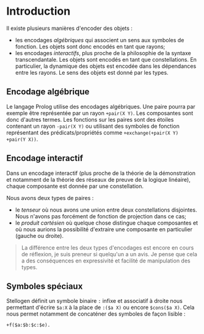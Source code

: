 # Introduction

Il existe plusieurs manières d'encoder des objets :
- les encodages *algébriques* qui associent un sens aux symboles de fonction. Les objets sont donc encodés en tant que rayons;
- les encodages *interactifs*, plus proche de la philosophie de la syntaxe transcendantale. Les objets sont encodés en tant que constellations. En particulier, la dynamique des objets est encodée dans les dépendances entre les rayons. Le sens des objets est donné par les types.

## Encodage algébrique

Le langage Prolog utilise des encodages algébriques. Une paire pourra par
exemple être représentée par un rayon `+pair(X Y)`. Les composantes sont donc
d'autres termes. Les fonctions sur les paires sont des étoiles contenant un
rayon `-pair(X Y)` ou utilisant des symboles de fonction représentant des
prédicats/propriétés comme `+exchange(+pair(X Y) +pair(Y X))`.

## Encodage interactif

Dans un encodage interactif (plus proche de la théorie de la démonstration
et notamment de la théorie des réseaux de preuve de la logique linéaire),
chaque composante est donnée par une constellation.

Nous avons deux types de paires :
- le *tenseur* où nous avons une union entre deux constellations disjointes.
Nous n'avons pas forcément de fonction de projection dans ce cas;
- le *produit cartésien* où quelque chose distingue chaque composantes et où nous aurions la possibilité d'extraire une composante en particulier (gauche ou droite).

> La différence entre les deux types d'encodages est encore en cours de
réflexion, je suis preneur si quelqu'un a un avis. Je pense que cela a des
conséquences en expressivité et facilité de manipulation des types.

## Symboles spéciaux

Stellogen définit un symbole binaire `:` infixe et associatif à droite nous
permettant d'écrire `$a:X` à la place de `:($a X)` ou encore `$cons($a X)`.
Cela nous permet notamment de concaténer des symboles de façon lisible :

```
+f($a:$b:$c:$e).
```
